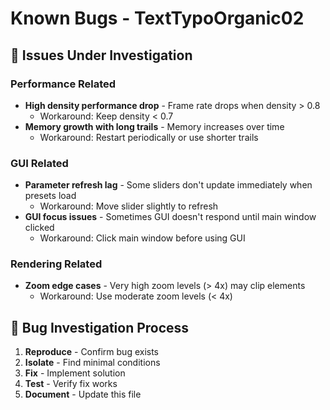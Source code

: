 # Known Bugs - TextTypoOrganic02

## 🐛 Issues Under Investigation

### Performance Related
- **High density performance drop** - Frame rate drops when density > 0.8
  - Workaround: Keep density < 0.7
- **Memory growth with long trails** - Memory increases over time
  - Workaround: Restart periodically or use shorter trails

### GUI Related  
- **Parameter refresh lag** - Some sliders don't update immediately when presets load
  - Workaround: Move slider slightly to refresh
- **GUI focus issues** - Sometimes GUI doesn't respond until main window clicked
  - Workaround: Click main window before using GUI

### Rendering Related
- **Zoom edge cases** - Very high zoom levels (> 4x) may clip elements
  - Workaround: Use moderate zoom levels (< 4x)

## 🔧 Bug Investigation Process

1. **Reproduce** - Confirm bug exists
2. **Isolate** - Find minimal conditions 
3. **Fix** - Implement solution
4. **Test** - Verify fix works
5. **Document** - Update this file